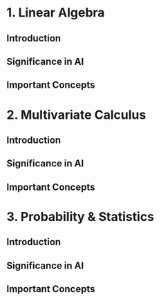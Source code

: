 # 1. Linear Algebra

## Introduction

## Significance in AI

## Important Concepts

# 2. Multivariate Calculus

## Introduction

## Significance in AI

## Important Concepts

# 3. Probability & Statistics

## Introduction

## Significance in AI

## Important Concepts

